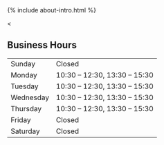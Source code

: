 <!-- About Section -->
<section id="about" class="text-center max-w-3xl mx-auto px-4 mt-12">
  {% include about-intro.html %}
</section>

<!-- Business Hours -->
<<section class="text-center max-w-3xl mx-auto px-4 mt-12">
  <h2 class="text-2xl sm:text-3xl font-semibold mb-4">Business Hours</h2>
  <table id="hours-table" class="w-full text-left border-collapse border border-gray-700 mx-auto">
    <tbody>
      <tr data-day="0" class="border-b border-gray-700"><td class="py-2 px-4 font-semibold">Sunday</td><td class="py-2 px-4">Closed</td></tr>
      <tr data-day="1" class="border-b border-gray-700"><td class="py-2 px-4 font-semibold">Monday</td><td class="py-2 px-4">10:30 – 12:30, 13:30 – 15:30</td></tr>
      <tr data-day="2" class="border-b border-gray-700"><td class="py-2 px-4 font-semibold">Tuesday</td><td class="py-2 px-4">10:30 – 12:30, 13:30 – 15:30</td></tr>
      <tr data-day="3" class="border-b border-gray-700"><td class="py-2 px-4 font-semibold">Wednesday</td><td class="py-2 px-4">10:30 – 12:30, 13:30 – 15:30</td></tr>
      <tr data-day="4" class="border-b border-gray-700"><td class="py-2 px-4 font-semibold">Thursday</td><td class="py-2 px-4">10:30 – 12:30, 13:30 – 15:30</td></tr>
      <tr data-day="5" class="border-b border-gray-700"><td class="py-2 px-4 font-semibold">Friday</td><td class="py-2 px-4">Closed</td></tr>
      <tr data-day="6"><td class="py-2 px-4 font-semibold">Saturday</td><td class="py-2 px-4">Closed</td></tr>
    </tbody>
  </table>
</section>